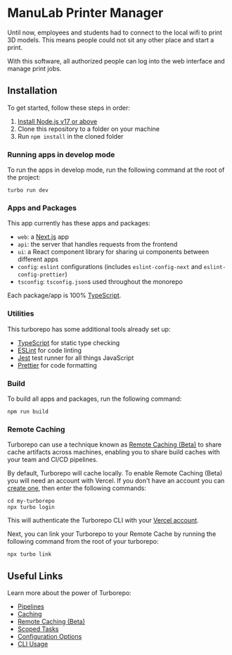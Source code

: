 # ManuLab Printer Manager

Until now, employees and students had to connect to the local wifi to print 3D models. This means people could not sit any other place and start a print.

With this software, all authorized people can log into the web interface and manage print jobs.

## Installation

To get started, follow these steps in order:
1) [Install Node.js v17 or above](https://nodejs.org/en/)
2) Clone this repository to a folder on your machine
3) Run `npm install` in the cloned folder

### Running apps in develop mode

To run the apps in develop mode, run the following command at the root of the project:

```
turbo run dev
```

### Apps and Packages

This app currently has these apps and packages:

- `web`: a [Next.js](https://nextjs.org) app
- `api`: the server that handles requests from the frontend
- `ui`: a React component library for sharing ui components between different apps
- `config`: `eslint` configurations (includes `eslint-config-next` and `eslint-config-prettier`)
- `tsconfig`: `tsconfig.json`s used throughout the monorepo

Each package/app is 100% [TypeScript](https://www.typescriptlang.org/).

### Utilities

This turborepo has some additional tools already set up:

- [TypeScript](https://www.typescriptlang.org/) for static type checking
- [ESLint](https://eslint.org/) for code linting
- [Jest](https://jestjs.io) test runner for all things JavaScript
- [Prettier](https://prettier.io) for code formatting

### Build

To build all apps and packages, run the following command:

```
npm run build
```

### Remote Caching

Turborepo can use a technique known as [Remote Caching (Beta)](https://turborepo.org/docs/features/remote-caching) to share cache artifacts across machines, enabling you to share build caches with your team and CI/CD pipelines.

By default, Turborepo will cache locally. To enable Remote Caching (Beta) you will need an account with Vercel. If you don't have an account you can [create one](https://vercel.com/signup), then enter the following commands:

```
cd my-turborepo
npx turbo login
```

This will authenticate the Turborepo CLI with your [Vercel account](https://vercel.com/docs/concepts/personal-accounts/overview).

Next, you can link your Turborepo to your Remote Cache by running the following command from the root of your turborepo:

```
npx turbo link
```

## Useful Links

Learn more about the power of Turborepo:

- [Pipelines](https://turborepo.org/docs/features/pipelines)
- [Caching](https://turborepo.org/docs/features/caching)
- [Remote Caching (Beta)](https://turborepo.org/docs/features/remote-caching)
- [Scoped Tasks](https://turborepo.org/docs/features/scopes)
- [Configuration Options](https://turborepo.org/docs/reference/configuration)
- [CLI Usage](https://turborepo.org/docs/reference/command-line-reference)
